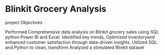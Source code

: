# Blinkit Grocery Analysis
project Objectives

Performed Comprehensive data analysis on Blinkit grocery sales using SQL python Power Bi and Excel. Identified key trends, Optimized inventoryand enhanced customer satisfaction through data-driven insights. Utilized SQL and Python to clean, transform Analyzed a stimulated Blinkit dataset
